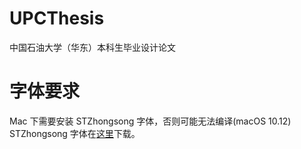# UPCThesis
中国石油大学（华东）本科生毕业设计论文

# 字体要求

Mac 下需要安装 STZhongsong 字体，否则可能无法编译(macOS 10.12)
STZhongsong 字体在[这里](https://github.com/dolbydu/font/blob/master/elegant/STZhongsong.ttf)下载。
